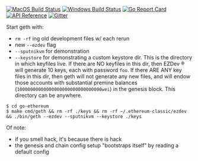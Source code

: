 [![MacOS Build Status](https://circleci.com/gh/ethereumproject/go-ethereum/tree/master.svg?style=shield)](https://circleci.com/gh/ethereumproject/go-ethereum/tree/master)
[![Windows Build Status](https://ci.appveyor.com/api/projects/status/github/ethereumproject/go-ethereum?svg=true)](https://ci.appveyor.com/project/splix/go-ethereum)
[![Go Report Card](https://goreportcard.com/badge/github.com/ethereumproject/go-ethereum)](https://goreportcard.com/report/github.com/ethereumproject/go-ethereum)
[![API Reference](https://camo.githubusercontent.com/915b7be44ada53c290eb157634330494ebe3e30a/68747470733a2f2f676f646f632e6f72672f6769746875622e636f6d2f676f6c616e672f6764646f3f7374617475732e737667
)](https://godoc.org/github.com/ethereumproject/go-ethereum)
[![Gitter](https://badges.gitter.im/Join%20Chat.svg)](https://gitter.im/ethereumproject/go-ethereum?utm_source=badge&utm_medium=badge&utm_campaign=pr-badge)

Start geth with:
- `rm -rf` ing old development files w/ each rerun
- new `--ezdev` flag
- `--sputnikvm` for demonstration
- `--keystore` for demonstrating a custom keystore dir. This is the directory in which keyfiles live. If there are NO keyfiles in this dir, then  EZDev :registered: will generate 10 keys, each with password `foo`. If there ARE ANY key files in this dir, then geth will not generate any new files, and will endow those accounts with substantial premine balances (`10000000000000000000000000000000wei`) in the genesis block. This directory can be anywhere.
```
$ cd go-ethereum
$ make cmd/geth && rm -rf ./keys && rm -rf ~/.ethereum-classic/ezdev && ./bin/geth --ezdev --sputnikvm --keystore ./keys
```

Of note:
- if you smell hack, it's because there is hack
- the genesis and chain config setup "bootstraps itself" by reading a default config 

